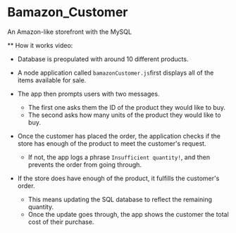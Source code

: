 # Bamazon_Customer
An Amazon-like storefront with the MySQL

** How it works video: 

* Database is preopulated  with around 10 different products. 

* A node application called `bamazonCustomer.js`first displays all of the items available for sale.

* The app then prompts users with two messages.

   * The first one asks them the ID of the product they would like to buy.
   * The second asks how many units of the product they would like to buy.

* Once the customer has placed the order, the application checks if the store has enough of the product to meet the customer's request.

   * If not, the app logs a phrase  `Insufficient quantity!`, and then prevents the order from going through.

* If the store does have enough of the product, it fulfills the customer's order.
   * This means updating the SQL database to reflect the remaining quantity.
   * Once the update goes through, the app shows the customer the total cost of their purchase.

